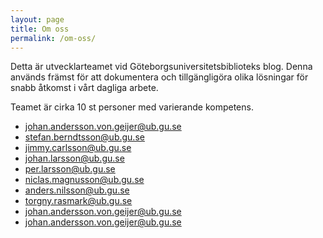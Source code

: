```yaml
---
layout: page
title: Om oss
permalink: /om-oss/
---
```

Detta är utvecklarteamet vid Göteborgsuniversitetsbiblioteks blog. Denna används främst för att dokumentera och tillgängligöra olika lösningar för snabb åtkomst i vårt dagliga arbete. 

Teamet är cirka 10 st personer med varierande kompetens. 

<ul class="list-unstyled">
<li><a href="mailto:johan.andersson.von.geijer@ub.gu.se">johan.andersson.von.geijer@ub.gu.se</a>
<li><a href="mailto:stefan.berndtsson@ub.gu.se">stefan.berndtsson@ub.gu.se</a></li>
<li><a href="mailto:jimmy.carlsson@ub.gu.se">jimmy.carlsson@ub.gu.se</a></li>
<li><a href="mailto:johan.larsson@ub.gu.se">johan.larsson@ub.gu.se</a></li>
<li><a href="mailto:per.larsson@ub.gu.se">per.larsson@ub.gu.se</a></li>
<li><a href="mailto:niclas.magnusson@ub.gu.se">niclas.magnusson@ub.gu.se</a></li>
<li><a href="mailto:johan.andersson.von.geijer@ub.gu.se">anders.nilsson@ub.gu.se</a></li>
<li><a href="mailto:johan.andersson.von.geijer@ub.gu.se">torgny.rasmark@ub.gu.se</a></li>
<li><a href="mailto:johan.andersson.von.geijer@ub.gu.se">johan.andersson.von.geijer@ub.gu.se</a></li>
<li><a href="mailto:johan.andersson.von.geijer@ub.gu.se">johan.andersson.von.geijer@ub.gu.se</a></li>
</ul>
